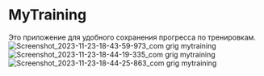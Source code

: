 # MyTraining
Это приложение для удобного сохранения прогресса по тренировкам.
![Screenshot_2023-11-23-18-43-59-973_com grig mytraining](https://github.com/Grigurg/MyTraining/assets/93055387/9e98b514-3606-4dfa-a73c-c56da3b30104)
![Screenshot_2023-11-23-18-44-19-335_com grig mytraining](https://github.com/Grigurg/MyTraining/assets/93055387/4cb54860-7c38-493b-85b0-a1101750f963)
![Screenshot_2023-11-23-18-44-25-863_com grig mytraining](https://github.com/Grigurg/MyTraining/assets/93055387/eb6b9f20-8999-4c9c-b7fa-ac766c9df085)
